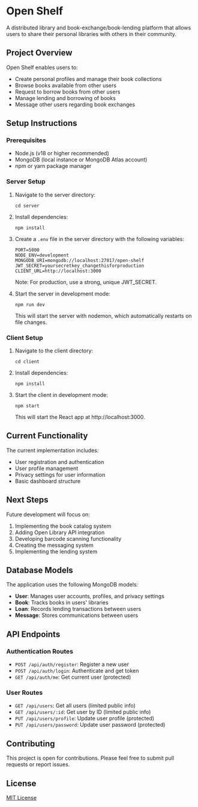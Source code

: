# Open Shelf

A distributed library and book-exchange/book-lending platform that allows users to share their personal libraries with others in their community.

## Project Overview

Open Shelf enables users to:
- Create personal profiles and manage their book collections
- Browse books available from other users
- Request to borrow books from other users
- Manage lending and borrowing of books
- Message other users regarding book exchanges

## Setup Instructions

### Prerequisites

- Node.js (v18 or higher recommended)
- MongoDB (local instance or MongoDB Atlas account)
- npm or yarn package manager

### Server Setup

1. Navigate to the server directory:
   ```
   cd server
   ```

2. Install dependencies:
   ```
   npm install
   ```

3. Create a `.env` file in the server directory with the following variables:
   ```
   PORT=5000
   NODE_ENV=development
   MONGODB_URI=mongodb://localhost:27017/open-shelf
   JWT_SECRET=yoursecretkey_changethisforproduction
   CLIENT_URL=http://localhost:3000
   ```

   Note: For production, use a strong, unique JWT_SECRET.

4. Start the server in development mode:
   ```
   npm run dev
   ```

   This will start the server with nodemon, which automatically restarts on file changes.

### Client Setup

1. Navigate to the client directory:
   ```
   cd client
   ```

2. Install dependencies:
   ```
   npm install
   ```

3. Start the client in development mode:
   ```
   npm start
   ```

   This will start the React app at http://localhost:3000.

## Current Functionality

The current implementation includes:

- User registration and authentication
- User profile management
- Privacy settings for user information
- Basic dashboard structure

## Next Steps

Future development will focus on:

1. Implementing the book catalog system
2. Adding Open Library API integration
3. Developing barcode scanning functionality
4. Creating the messaging system
5. Implementing the lending system

## Database Models

The application uses the following MongoDB models:

- **User**: Manages user accounts, profiles, and privacy settings
- **Book**: Tracks books in users' libraries
- **Loan**: Records lending transactions between users
- **Message**: Stores communications between users

## API Endpoints

### Authentication Routes

- `POST /api/auth/register`: Register a new user
- `POST /api/auth/login`: Authenticate and get token
- `GET /api/auth/me`: Get current user (protected)

### User Routes

- `GET /api/users`: Get all users (limited public info)
- `GET /api/users/:id`: Get user by ID (limited public info)
- `PUT /api/users/profile`: Update user profile (protected)
- `PUT /api/users/password`: Update user password (protected)

## Contributing

This project is open for contributions. Please feel free to submit pull requests or report issues.

## License

[MIT License](LICENSE)